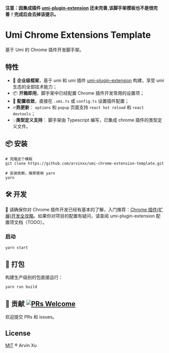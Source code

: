 **注意：因集成插件 [umi-plugin-extension](https://github.com/arvinxx/umi-plugin-extensions) 还未完善,该脚手架模板也不是很完善！完成后会去掉该提示。**

#  Umi Chrome Extensions Template

基于 Umi 的 Chrome 插件开发脚手架。

## 特性

- 🌋 **企业级框架**，基于 umi 和 umi 插件 [umi-plugin-extension](https://github.com/arvinxx/umi-plugin-extensions) 构建，享受 umi 生态的全部技术能力；
- 📦 **开箱即用**，脚手架中已经配置 Chrome 插件开发常用的设置项；
- 🔧 **配置收敛**，直接在 `.umi.ts` 或 `config.ts` 设置插件配置；
- 🔥**热更新**： `options` 和 `popup` 页面支持 `react hot reload` 和 `react devtools`；
- 💡**类型定义支持**： 脚手架由 Typescript 编写，已集成 chrome 插件的类型定义文件。



## 📦 安装

```
# 克隆这个模板
git clone https://github.com/arvinxx/umi-chrome-extension-template.git

# 安装依赖，推荐使用 yarn
yarn
```



## 🛠️ 开发

🔔 请确保你对 Chrome 插件开发已经有基本的了解，入门推荐：[Chrome 插件(扩展)开发全攻略](http://blog.haoji.me/chrome-plugin-develop.html)。如果你对项目的配置有疑问，请查阅 umi-plugin-extension 配置项文档（TODO）。





### 启动



```
yarn start
```



## 👷 打包

构建生产级别的包直接运行：

```
yarn run build
```



## 🤝 贡献 [![PRs Welcome](https://camo.githubusercontent.com/0ff11ed110cfa69f703ef0dcca3cee6141c0a8ef465e8237221ae245de3deb3d/68747470733a2f2f696d672e736869656c64732e696f2f62616467652f5052732d77656c636f6d652d627269676874677265656e2e7376673f7374796c653d666c61742d737175617265)](http://makeapullrequest.com/)

欢迎提交 PRs 和 issues。



## License

[MIT](./LICENSE) ® Arvin Xu
